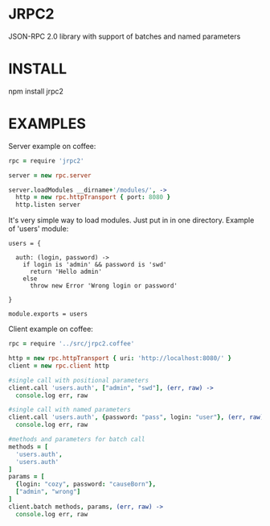JRPC2
=====

JSON-RPC 2.0 library with support of batches and named parameters


INSTALL
=====

npm install jrpc2

EXAMPLES
=====

Server example on coffee:

```coffeescript
rpc = require 'jrpc2'

server = new rpc.server

server.loadModules __dirname+'/modules/', ->
  http = new rpc.httpTransport { port: 8080 }
  http.listen server
```

It's very simple way to load modules. Just put in in one directory.
Example of 'users' module:

```
users = {

  auth: (login, password) ->
    if login is 'admin' && password is 'swd'
      return 'Hello admin'
    else
      throw new Error 'Wrong login or password'

}

module.exports = users
```


Client example on coffee:

```coffeescript
rpc = require '../src/jrpc2.coffee'

http = new rpc.httpTransport { uri: 'http://localhost:8080/' }
client = new rpc.client http

#single call with positional parameters
client.call 'users.auth', ["admin", "swd"], (err, raw) ->
  console.log err, raw

#single call with named parameters
client.call 'users.auth', {password: "pass", login: "user"}, (err, raw) ->
  console.log err, raw

#methods and parameters for batch call
methods = [
  'users.auth',
  'users.auth'
]
params = [
  {login: "cozy", password: "causeBorn"},
  ["admin", "wrong"]
]
client.batch methods, params, (err, raw) ->
  console.log err, raw
```